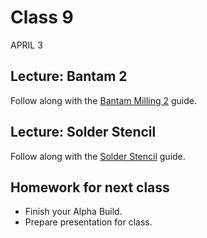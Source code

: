 # Class 9
APRIL 3

## Lecture: Bantam 2
Follow along with the [Bantam Milling 2](http://homemadehardware.com/guides/bantam-milling-2/) guide.

## Lecture: Solder Stencil
Follow along with the [Solder Stencil](http://homemadehardware.com/guides/solder-stencil/) guide.

## Homework for next class

* Finish your Alpha Build.
* Prepare presentation for class.
